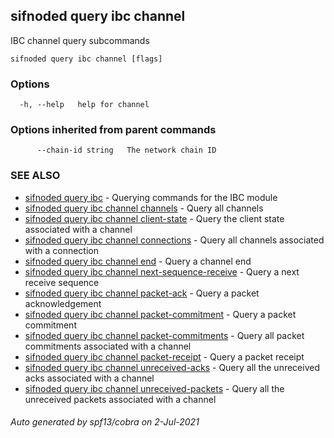 ## sifnoded query ibc channel

IBC channel query subcommands

```
sifnoded query ibc channel [flags]
```

### Options

```
  -h, --help   help for channel
```

### Options inherited from parent commands

```
      --chain-id string   The network chain ID
```

### SEE ALSO

* [sifnoded query ibc](sifnoded_query_ibc.md)	 - Querying commands for the IBC module
* [sifnoded query ibc channel channels](sifnoded_query_ibc_channel_channels.md)	 - Query all channels
* [sifnoded query ibc channel client-state](sifnoded_query_ibc_channel_client-state.md)	 - Query the client state associated with a channel
* [sifnoded query ibc channel connections](sifnoded_query_ibc_channel_connections.md)	 - Query all channels associated with a connection
* [sifnoded query ibc channel end](sifnoded_query_ibc_channel_end.md)	 - Query a channel end
* [sifnoded query ibc channel next-sequence-receive](sifnoded_query_ibc_channel_next-sequence-receive.md)	 - Query a next receive sequence
* [sifnoded query ibc channel packet-ack](sifnoded_query_ibc_channel_packet-ack.md)	 - Query a packet acknowledgement
* [sifnoded query ibc channel packet-commitment](sifnoded_query_ibc_channel_packet-commitment.md)	 - Query a packet commitment
* [sifnoded query ibc channel packet-commitments](sifnoded_query_ibc_channel_packet-commitments.md)	 - Query all packet commitments associated with a channel
* [sifnoded query ibc channel packet-receipt](sifnoded_query_ibc_channel_packet-receipt.md)	 - Query a packet receipt
* [sifnoded query ibc channel unreceived-acks](sifnoded_query_ibc_channel_unreceived-acks.md)	 - Query all the unreceived acks associated with a channel
* [sifnoded query ibc channel unreceived-packets](sifnoded_query_ibc_channel_unreceived-packets.md)	 - Query all the unreceived packets associated with a channel

###### Auto generated by spf13/cobra on 2-Jul-2021
